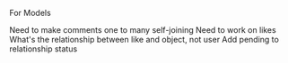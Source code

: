 For Models

Need to make comments one to many self-joining
Need to work on likes
  What's the relationship between like and object, not user
Add pending to relationship status
